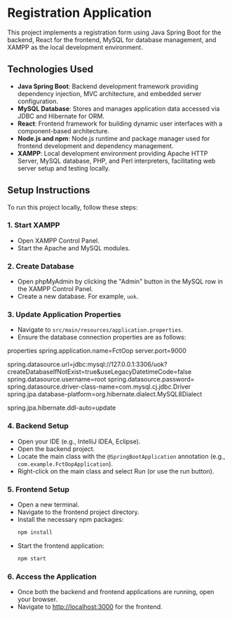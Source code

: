 # Registration Application

This project implements a registration form using Java Spring Boot for the backend, React for the frontend, MySQL for database management, and XAMPP as the local development environment.

## Technologies Used

- **Java Spring Boot**: Backend development framework providing dependency injection, MVC architecture, and embedded server configuration.
- **MySQL Database**: Stores and manages application data accessed via JDBC and Hibernate for ORM.
- **React**: Frontend framework for building dynamic user interfaces with a component-based architecture.
- **Node.js and npm**: Node.js runtime and package manager used for frontend development and dependency management.
- **XAMPP**: Local development environment providing Apache HTTP Server, MySQL database, PHP, and Perl interpreters, facilitating web server setup and testing locally.

## Setup Instructions

To run this project locally, follow these steps:
### 1. Start XAMPP

- Open XAMPP Control Panel.
- Start the Apache and MySQL modules.
### 2. Create Database

- Open phpMyAdmin by clicking the "Admin" button in the MySQL row in the XAMPP Control Panel.
- Create a new database. For example, `uok`.

### 3. Update Application Properties

- Navigate to `src/main/resources/application.properties`.
- Ensure the database connection properties are as follows:

properties
spring.application.name=FctOop
server.port=9000

spring.datasource.url=jdbc:mysql://127.0.0.1:3306/uok?createDatabaseIfNotExist=true&useLegacyDatetimeCode=false
spring.datasource.username=root
spring.datasource.password=
spring.datasource.driver-class-name=com.mysql.cj.jdbc.Driver
spring.jpa.database-platform=org.hibernate.dialect.MySQL8Dialect

spring.jpa.hibernate.ddl-auto=update


### 4. Backend Setup 
   - Open your IDE (e.g., IntelliJ IDEA, Eclipse).
   - Open the backend project.
   - Locate the main class with the `@SpringBootApplication` annotation (e.g., `com.example.FctOopApplication`).
   - Right-click on the main class and select Run (or use the run button).

### 5. Frontend Setup
   - Open a new terminal.
   - Navigate to the frontend project directory.
   - Install the necessary npm packages:
     ```bash
     npm install
     ```
   - Start the frontend application:
     ```bash
     npm start
     ```

### 6. Access the Application
   - Once both the backend and frontend applications are running, open your browser.
   - Navigate to [http://localhost:3000](http://localhost:3000) for the frontend.
